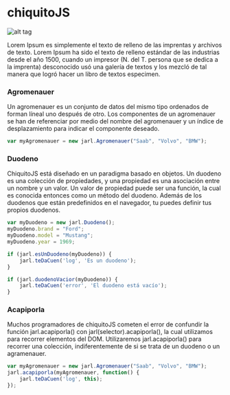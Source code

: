 # chiquitoJS

![alt tag](https://github.com/AlejandroDiegoo/chiquito-js/blob/master/assets/header.png)

Lorem Ipsum es simplemente el texto de relleno de las imprentas y archivos de texto. Lorem Ipsum ha sido el texto de relleno estándar de las industrias desde el año 1500, cuando un impresor (N. del T. persona que se dedica a la imprenta) desconocido usó una galería de textos y los mezcló de tal manera que logró hacer un libro de textos especimen.

### Agromenauer

Un agromenauer es un conjunto de datos del mismo tipo ordenados de forman líneal uno después de otro. Los componentes de un agromenauer se han de referenciar por medio del nombre del agromenauer y un índice de desplazamiento para indicar el componente deseado.

```javascript
var myAgromenauer = new jarl.Agromenauer("Saab", "Volvo", "BMW");
```

### Duodeno

ChiquitoJS está diseñado en un paradigma basado en objetos. Un duodeno es una colección de propiedades, y una propiedad es una asociación entre un nombre y un valor. Un valor de propiedad puede ser una función, la cual es conocida entonces como un método del duodeno. Además de los duodenos que están predefinidos en el navegador, tu puedes definir tus propios duodenos.

```javascript
var myDuodeno = new jarl.Duodeno();
myDuodeno.brand = "Ford";
myDuodeno.model = "Mustang";
myDuodeno.year = 1969;
```

```javascript
if (jarl.esUnDuodeno(myDuodeno)) {
    jarl.teDaCuen('log', 'Es un duodeno');
}
```

```javascript
if (jarl.duodenoVacior(myDuodeno)) {
    jarl.teDaCuen('error', 'El duodeno está vacío');
}
```

### Acapiporla

Muchos programadores de chiquitoJS cometen el error de confundir la función jarl.acapiporla() con jarl(selector).acapiporla(), la cual utilizamos para recorrer elementos del DOM. Utilizaremos jarl.acapiporla() para recorrer una colección, indiferentemente de si se trata de un duodeno o un agramenauer.

```javascript
var myAgromenauer = new jarl.Agromenauer("Saab", "Volvo", "BMW");
jarl.acapiporla(myAgromenauer, function() {
    jarl.teDaCuen('log', this);
});
```
